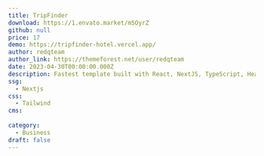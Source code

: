 ```yaml
---
title: TripFinder
download: https://1.envato.market/m5OyrZ
github: null
price: 17
demo: https://tripfinder-hotel.vercel.app/
author: redqteam
author_link: https://themeforest.net/user/redqteam
date: 2023-04-30T00:00:00.000Z
description: Fastest template built with React, NextJS, TypeScript, HeadlessUI, TailwindCSS, Google Map API, AntDesign and Styled-Components.
ssg:
  - Nextjs
css:
  - Tailwind
cms:
  
category:
  - Business
draft: false
---
```

